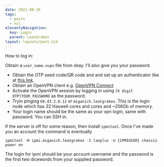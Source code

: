 ```yaml
---
date: 2021-08-16
tags:
  - posts
  - ncl
eleventyNavigation:
  key: Login
  parent: LeatGrakes
layout: layouts/post.njk
---
```

How to log in:

Obtain a `user_name.ovpn` file from okay. I'll also give you your password.
* Obtain the OTP seed code/QR code and and set up an authenticator like at [this link](https://docs.opnsense.org/manual/how-tos/two_factor.html).
* Obtain an OpenVPN client e.g. [OpenVPN Connect](https://openvpn.net/vpn-client/)
* Activate the OpenVPN session by logging in using `[6 digit OTP]YOUR_PASSWORD` as the password.
* Tryin pinging `69.43.2.0.12` or `miganich.leatgrakes`. This is the login node which has 32 Haswell cores and cores and ~256Gb of memory.
* Your login name should be the same as your vpn login, same with password. You can SSH in. 

If the server is off for some reason, then install `ipmitool`. Once I've made you an account the command is eventually 
```
ipmitool -H ipmi.miganich.leatgrakes -I lanplus -U {IPMIUSER} chassis power on
```

The login for ipmi should be your account username and the password is the first two dicewords from your supplied password.
